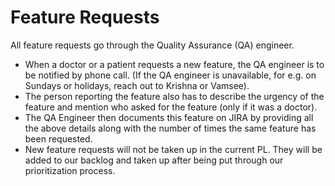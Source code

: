 # Feature Requests

All feature requests go through the Quality Assurance (QA) engineer.

* When a doctor or a patient requests a new feature, the QA engineer is to be notified by phone call. (If the QA engineer is unavailable, for e.g. on Sundays or holidays, reach out to Krishna or Vamsee).
* The person reporting the feature also has to describe the urgency of the feature and mention who asked for the feature (only if it was a doctor).
* The QA Engineer then documents this feature on JIRA by providing all the above details along with the number of times the same feature has been requested.
* New feature requests will not be taken up in the current PL. They will be added to our backlog and taken up after being put through our prioritization process.